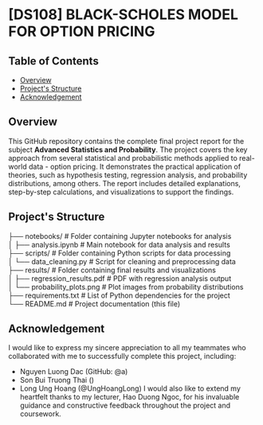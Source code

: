 # \[DS108] BLACK-SCHOLES MODEL FOR OPTION PRICING

## Table of Contents
- [Overview](#overview)
- [Project's Structure](#project-structure)
- [Acknowledgement](#acknowledgement)

## Overview
This GitHub repository contains the complete final project report for the subject **Advanced Statistics and Probability**. The project covers the key approach from several statistical and probabilistic methods applied to real-world data - option pricing. It demonstrates the practical application of theories, such as hypothesis testing, regression analysis, and probability distributions, among others. The report includes detailed explanations, step-by-step calculations, and visualizations to support the findings.

## Project's Structure
├── notebooks/                   \# Folder containing Jupyter notebooks for analysis  
│   ├── analysis.ipynb           \# Main notebook for data analysis and results  
├── scripts/                     \# Folder containing Python scripts for data processing  
│   └── data_cleaning.py         \# Script for cleaning and preprocessing data  
├── results/                     \# Folder containing final results and visualizations  
│   ├── regression_results.pdf   \# PDF with regression analysis output  
│   └── probability_plots.png    \# Plot images from probability distributions  
├── requirements.txt             \# List of Python dependencies for the project  
└── README.md                    \# Project documentation (this file)  


## Acknowledgement
I would like to express my sincere appreciation to all my teammates who collaborated with me to successfully complete this project, including:
- Nguyen Luong Dac (GitHub: @a)
- Son Bui Truong Thai ()
- Long Ung Hoang (@UngHoangLong)
I would also like to extend my heartfelt thanks to my lecturer, Hao Duong Ngoc, for his invaluable guidance and constructive feedback throughout the project and coursework.
